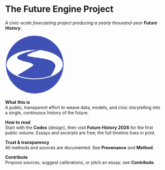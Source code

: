 # The Future Engine Project

*A civic-scale forecasting project producing a yearly thousand-year **Future History**.*

![logo](assets/future-engine-logo-indigo-192.png)

**What this is**  
A public, transparent effort to weave data, models, and civic storytelling into a single, continuous history of the future.

**How to read**  
Start with the **Codex** (design), then visit **Future History 2026** for the first public volume. Essays and excerpts are free; the full timeline lives in print.

**Trust & transparency**  
All methods and sources are documented. See **Provenance** and **Method**.

**Contribute**  
Propose sources, suggest calibrations, or pitch an essay: see **Contribute**.
